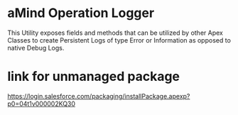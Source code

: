 # aMind Operation Logger
This Utility exposes fields and methods that can be utilized by other Apex Classes to create Persistent Logs of type Error or Information as opposed to native Debug Logs. 

# link for unmanaged package
https://login.salesforce.com/packaging/installPackage.apexp?p0=04t1v000002KQ30
